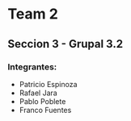 # Team 2
## Seccion 3 - Grupal 3.2

### Integrantes:

 - Patricio Espinoza
 - Rafael Jara
 - Pablo Poblete
 - Franco Fuentes 

    